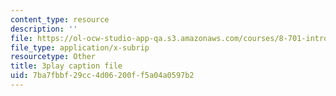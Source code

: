 ```yaml
---
content_type: resource
description: ''
file: https://ol-ocw-studio-app-qa.s3.amazonaws.com/courses/8-701-introduction-to-nuclear-and-particle-physics-fall-2020/7ba7fbbf29cc4d06200ff5a04a0597b2_QDIdZR9G2UU.srt
file_type: application/x-subrip
resourcetype: Other
title: 3play caption file
uid: 7ba7fbbf-29cc-4d06-200f-f5a04a0597b2
---
```

